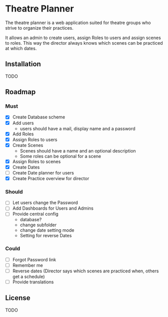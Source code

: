 # Theatre Planner
The theatre planner is a web application suited for theatre groups who strive to organize their practices.

It allows an admin to create users, assign Roles to users and assign scenes to roles. This way the director always knows which scenes can be practiced at which dates.

## Installation

TODO

## Roadmap
### Must
- [x] Create Database scheme
- [x] Add users
  - users should have a mail, display name and a password
- [x] Add Roles
- [x] Assign Roles to users
- [x] Create Scenes
  - Scenes should have a name and an optional description
  - Some roles can be optional for a scene
- [x] Assign Roles to scenes
- [x] Create Dates
- [ ] Create Date planner for users
- [x] Create Practice overview for director

### Should
- [ ] Let users change the Password
- [ ] Add Dashboards for Users and Admins
- [ ] Provide central config
  - database?
  - change subfolder
  - change date setting mode
  - Setting for reverse Dates

### Could
- [ ] Forgot Password link
- [ ] Remember me
- [ ] Reverse dates (Director says which scenes are practiced when, others get a schedule)
- [ ] Provide translations

## License

TODO